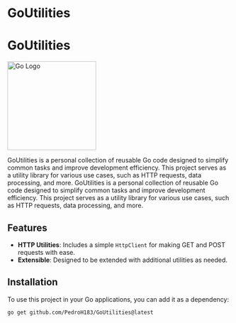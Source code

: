 # GoUtilities
# GoUtilities

<img src="https://go.dev/images/gophers/pilot-bust.svg" alt="Go Logo" width="200"/>

GoUtilities is a personal collection of reusable Go code designed to simplify common tasks and improve development efficiency. This project serves as a utility library for various use cases, such as HTTP requests, data processing, and more.
GoUtilities is a personal collection of reusable Go code designed to simplify common tasks and improve development efficiency. This project serves as a utility library for various use cases, such as HTTP requests, data processing, and more.

## Features

- **HTTP Utilities**: Includes a simple `HttpClient` for making GET and POST requests with ease.
- **Extensible**: Designed to be extended with additional utilities as needed.

## Installation

To use this project in your Go applications, you can add it as a dependency:

```bash
go get github.com/PedroH183/GoUtilities@latest
